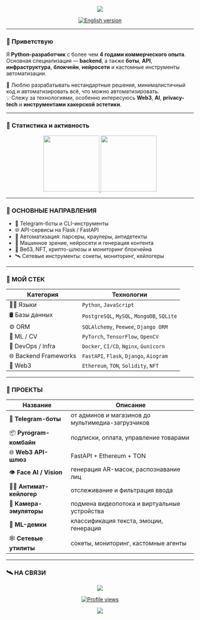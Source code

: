 <!--  
# <h1 align="center">Hi! I'm <a href="https://t.me/glush_33" target="_blank">Andrey</a> 
-->  

<!--
![Stats](https://github-profile-summary-cards.vercel.app/api/cards/profile-details?username=algorithmalchemy)
-->

<p align="center">
  <img src="https://capsule-render.vercel.app/api?type=waving&color=gradient&height=160&section=header&text=AlgorithmAlchemy&fontAlign=center&fontSize=40&animation=fadeIn" />
</p>

<p align="center">
  <a href="https://github.com/AlgorithmAlchemy/AlgorithmAlchemy/blob/main/ENG_READMY.md" target="_blank">
    <img src="https://img.shields.io/badge/English%20version-ENG_READMY.md-0d1117?style=for-the-badge&logo=github&logoColor=white&labelColor=24292e" alt="English version">
  </a>
</p>

---

### 👋 Приветствую

Я **Python-разработчик** с более чем **4 годами коммерческого опыта**. Основная специализация — **backend**, а также **боты**, **API**, **инфраструктура**, **блокчейн**, **нейросети** и кастомные инструменты автоматизации.

🧠 Люблю разрабатывать нестандартные решения, минималистичный код и автоматизировать всё, что можно автоматизировать.  
💡 Слежу за технологиями, особенно интересуюсь **Web3**, **AI**, **privacy-tech** и **инструментами хакерской эстетики**.

---

### 🧠 Статистика и активность

<p align='center'>
  <a href="https://github-readme-stats.vercel.app/api?username=algorithmalchemy">
    <img height=150 src="https://github-readme-stats.vercel.app/api?username=algorithmalchemy&theme=radical&show_icons=true&count_private=true&hide=issues"/>
  </a>
  <a href="https://github.com/anuraghazra/github-readme-stats">
    <img height=150 src="https://github-readme-stats.vercel.app/api/top-langs/?username=algorithmalchemy&theme=radical&layout=compact"/>
  </a>
</p>

---

### 🔑 ОСНОВНЫЕ НАПРАВЛЕНИЯ

- 🤖 Telegram-боты и CLI-инструменты
- 🌐 API-сервисы на Flask / FastAPI
- 🧩 Автоматизация: парсеры, краулеры, антидетекты
- 🧬 Машинное зрение, нейросети и генерация контента
- 🔗 Веб3, NFT, крипто-шлюзы и мониторинг блокчейна
- 🛰 Сетевые инструменты: сокеты, мониторинг, кейлогеры

---

### 🧰 МОЙ СТЕК

| Категория              | Технологии |
|------------------------|------------|
| 👨‍💻 Языки             | `Python`, `JavaScript` |
| 🛢️ Базы данных        | `PostgreSQL`, `MySQL`, `MongoDB`, `SQLite` |
| ⚙️ ORM                 | `SQLAlchemy`, `Peewee`, `Django ORM` |
| 🧪 ML / CV             | `PyTorch`, `TensorFlow`, `OpenCV` |
| 🐳 DevOps / Infra      | `Docker`, `CI/CD`, `Nginx`, `Gunicorn` |
| 🌐 Backend Frameworks  | `FastAPI`, `Flask`, `Django`, `Aiogram` |
| 🧿 Web3                | `Ethereum`, `TON`, `Solidity`, `NFT` |

---

### 💼 ПРОЕКТЫ

| Название | Описание |
|---------|----------|
| 🤖 **Telegram-боты** | от админов и магазинов до мультимедиа-загрузчиков |
| 📦 **Pyrogram-комбайн** | подписки, оплата, управление товарами |
| 🌐 **Web3 API-шлюз** | FastAPI + Ethereum + TON |
| 👁️ **Face AI / Vision** | генерация AR-масок, распознавание лиц |
| 🕵️‍♂️ **Антимат-кейлогер** | отслеживание и фильтрация ввода |
| 🎥 **Камера-эмуляторы** | подмена видеопотока и виртуальные устройства |
| 🧪 **ML-демки** | классификация текста, эмоции, генерация |
| 🕸 **Сетевые утилиты** | сокеты, мониторинг, кастомные агенты |

---

### 🛰 НА СВЯЗИ

<p align="center">
   <a href="https://t.me/glush_33">
      <img src="https://img.shields.io/badge/Telegram-glush__33-2CA5E0?style=for-the-badge&logo=telegram&logoColor=white"/>
   </a>
</p>

<div align="center">
   <a href="https://komarev.com/ghpvc/?username=algorithmalchemy&color=blue">
       <img src="https://komarev.com/ghpvc/?username=algorithmalchemy&style=flat-square&color=blue" alt="Profile views"/>
   </a>
</div>

<p align="center">
  <img src="https://capsule-render.vercel.app/api?type=waving&color=gradient&height=120&section=footer" />
</p>
